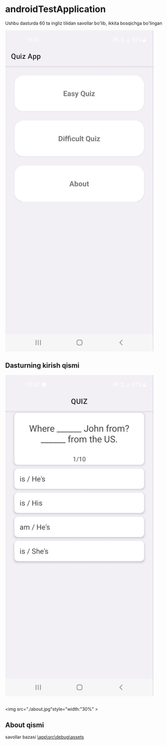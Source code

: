 # androidTestApplication
Ushbu dasturda 60 ta ingliz tilidan savollar bo'lib, ikkita bosqichga bo'lingan

<img src="./asosiy.jpg" >
<h2>Dasturning kirish qismi</h2>


<img src="./img.jpg" >
<h2></h2>

<img src="./about.jpg"style="width:"30%" >
<h2>About qismi</h2>


<p>savollar  bazasi <a href="\app\src\debug\assets">\app\src\debug\assets</a></p>

